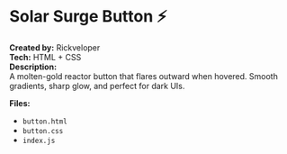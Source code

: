 # Solar Surge Button ⚡

**Created by:** Rickveloper  
**Tech:** HTML + CSS  
**Description:**  
A molten-gold reactor button that flares outward when hovered. Smooth gradients, sharp glow, and perfect for dark UIs.

**Files:**
- `button.html`
- `button.css`
- `index.js`
